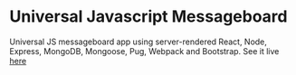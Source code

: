 # Universal Javascript Messageboard

Universal JS messageboard app using server-rendered React, Node, Express, MongoDB, Mongoose, Pug, Webpack and Bootstrap. See it live [here]("https://js-messageboard.herokuapp.com/")
